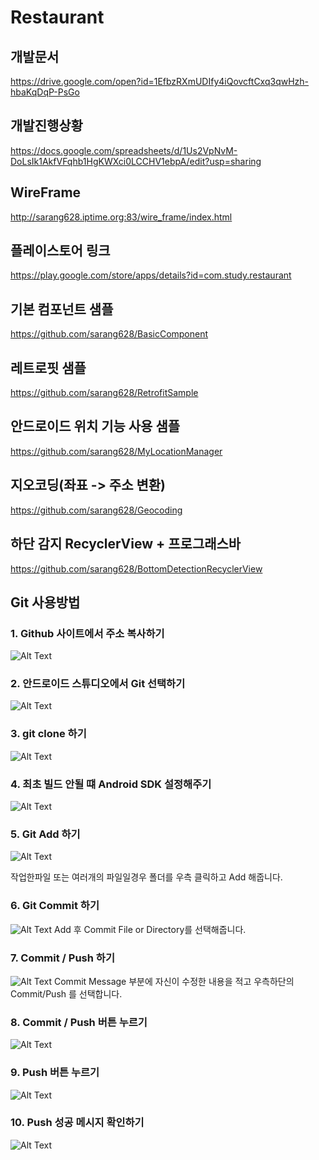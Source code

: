 # Restaurant

## 개발문서
https://drive.google.com/open?id=1EfbzRXmUDIfy4iQovcftCxq3qwHzh-hbaKqDqP-PsGo

## 개발진행상황
https://docs.google.com/spreadsheets/d/1Us2VpNvM-DoLsIk1AkfVFqhb1HgKWXci0LCCHV1ebpA/edit?usp=sharing

## WireFrame
http://sarang628.iptime.org:83/wire_frame/index.html

## 플레이스토어 링크
https://play.google.com/store/apps/details?id=com.study.restaurant

## 기본 컴포넌트 샘플
https://github.com/sarang628/BasicComponent

## 레트로핏 샘플
https://github.com/sarang628/RetrofitSample

## 안드로이드 위치 기능 사용 샘플
https://github.com/sarang628/MyLocationManager

## 지오코딩(좌표 -> 주소 변환)
https://github.com/sarang628/Geocoding

## 하단 감지 RecyclerView + 프로그래스바
https://github.com/sarang628/BottomDetectionRecyclerView

## Git 사용방법
### 1. Github 사이트에서 주소 복사하기
![Alt Text](sample/git/0.png)

### 2. 안드로이드 스튜디오에서 Git 선택하기
![Alt Text](sample/git/1.png)

### 3. git clone 하기
![Alt Text](sample/git/2.png)

### 4. 최초 빌드 안될 떄 Android SDK 설정해주기
![Alt Text](sample/git/3.png)

### 5. Git Add 하기
![Alt Text](sample/git/4.png)

작업한파일 또는 여러개의 파일일경우 폴더를 우측 클릭하고 Add 해줍니다.

### 6. Git Commit 하기
![Alt Text](sample/git/5.png)
Add 후 Commit File or Directory를 선택해줍니다.

### 7. Commit / Push 하기
![Alt Text](sample/git/6.png)
Commit Message 부분에 자신이 수정한 내용을 적고
우측하단의 Commit/Push 를 선택합니다.

### 8. Commit / Push 버튼 누르기
![Alt Text](sample/git/7.png)

### 9. Push 버튼 누르기
![Alt Text](sample/git/8.png)

### 10. Push 성공 메시지 확인하기
![Alt Text](sample/git/9.png)
